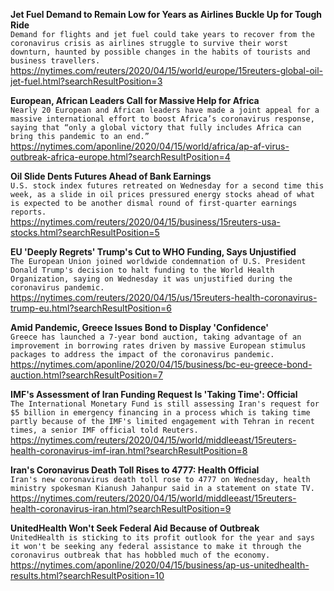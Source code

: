 **Jet Fuel Demand to Remain Low for Years as Airlines Buckle Up for Tough Ride**\
`Demand for flights and jet fuel could take years to recover from the coronavirus crisis as airlines struggle to survive their worst downturn, haunted by possible changes in the habits of tourists and business travellers.`\
https://nytimes.com/reuters/2020/04/15/world/europe/15reuters-global-oil-jet-fuel.html?searchResultPosition=3

**European, African Leaders Call for Massive Help for Africa**\
`Nearly 20 European and African leaders have made a joint appeal for a massive international effort to boost Africa’s coronavirus response, saying that “only a global victory that fully includes Africa can bring this pandemic to an end.”`\
https://nytimes.com/aponline/2020/04/15/world/africa/ap-af-virus-outbreak-africa-europe.html?searchResultPosition=4

**Oil Slide Dents Futures Ahead of Bank Earnings**\
`U.S. stock index futures retreated on Wednesday for a second time this week, as a slide in oil prices pressured energy stocks ahead of what is expected to be another dismal round of first-quarter earnings reports.`\
https://nytimes.com/reuters/2020/04/15/business/15reuters-usa-stocks.html?searchResultPosition=5

**EU 'Deeply Regrets' Trump's Cut to WHO Funding, Says Unjustified**\
`The European Union joined worldwide condemnation of U.S. President Donald Trump's decision to halt funding to the World Health Organization, saying on Wednesday it was unjustified during the coronavirus pandemic.`\
https://nytimes.com/reuters/2020/04/15/us/15reuters-health-coronavirus-trump-eu.html?searchResultPosition=6

**Amid Pandemic, Greece Issues Bond to Display 'Confidence'**\
`Greece has launched a 7-year bond auction, taking advantage of an improvement in borrowing rates driven by massive European stimulus packages to address the impact of the coronavirus pandemic.`\
https://nytimes.com/aponline/2020/04/15/business/bc-eu-greece-bond-auction.html?searchResultPosition=7

**IMF's Assessment of Iran Funding Request Is 'Taking Time': Official**\
`The International Monetary Fund is still assessing Iran's request for $5 billion in emergency financing in a process which is taking time partly because of the IMF's limited engagement with Tehran in recent times, a senior IMF official told Reuters.`\
https://nytimes.com/reuters/2020/04/15/world/middleeast/15reuters-health-coronavirus-imf-iran.html?searchResultPosition=8

**Iran's Coronavirus Death Toll Rises to 4777: Health Official**\
`Iran's new coronavirus death toll rose to 4777 on Wednesday, health ministry spokesman Kianush Jahanpur said in a statement on state TV.`\
https://nytimes.com/reuters/2020/04/15/world/middleeast/15reuters-health-coronavirus-iran.html?searchResultPosition=9

**UnitedHealth Won't Seek Federal Aid Because of Outbreak**\
`UnitedHealth is sticking to its profit outlook for the year and says it won't be seeking any federal assistance to make it through the coronavirus outbreak that has hobbled much of the economy. `\
https://nytimes.com/aponline/2020/04/15/business/ap-us-unitedhealth-results.html?searchResultPosition=10

